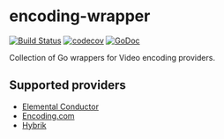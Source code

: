 # encoding-wrapper

[![Build Status](https://travis-ci.org/NYTimes/encoding-wrapper.svg?branch=master)](https://travis-ci.org/NYTimes/encoding-wrapper)
[![codecov](https://codecov.io/gh/NYTimes/encoding-wrapper/branch/master/graph/badge.svg)](https://codecov.io/gh/NYTimes/encoding-wrapper)
[![GoDoc](https://img.shields.io/badge/api-Godoc-blue.svg?style=flat-square)](https://godoc.org/github.com/NYTimes/encoding-wrapper)

Collection of Go wrappers for Video encoding providers.

## Supported providers

- [Elemental Conductor](https://www.elementaltechnologies.com/products/elemental-conductor)
- [Encoding.com](http://api.encoding.com)
- [Hybrik](https://docs.hybrik.com)
